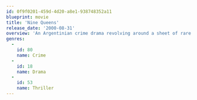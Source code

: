 ```yaml
---
id: 0f9f0201-459d-4d20-a8e1-938748352a11
blueprint: movie
title: 'Nine Queens'
release_date: '2000-08-31'
overview: 'An Argentinian crime drama revolving around a sheet of rare stamps (the Nine Queens).'
genres:
  -
    id: 80
    name: Crime
  -
    id: 18
    name: Drama
  -
    id: 53
    name: Thriller
---
```

